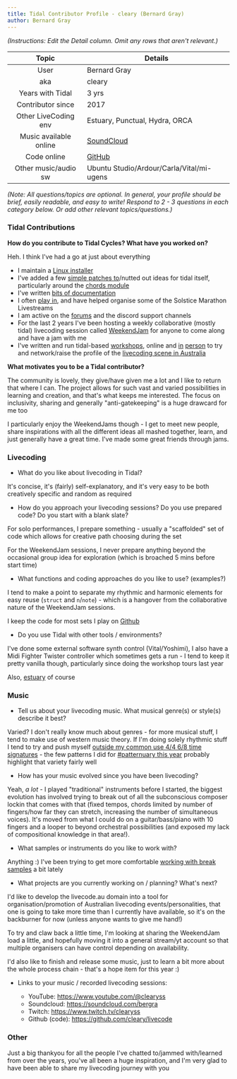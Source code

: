 ```yaml
---
title: Tidal Contributor Profile - cleary (Bernard Gray)
author: Bernard Gray
---
```


*(Instructions: Edit the Detail column. Omit any rows that aren't relevant.)*

| Topic     | Details    |
| :--------: | ---------- |
| User   | Bernard Gray |
| aka    | cleary |
| Years with Tidal | 3  yrs |
| Contributor since | 2017 |
| Other LiveCoding env | Estuary, Punctual, Hydra, ORCA |
| Music available online | [SoundCloud](https://soundcloud.com/bergra) |
| Code online | [GitHub](https://github.com/cleary/livecode/) |
| Other music/audio sw | Ubuntu Studio/Ardour/Carla/Vital/mi-ugens|

*(Note: All questions/topics are optional. In general, your profile should be brief, easily readable, and easy to write! Respond to 2 - 3 questions in each category below. Or add other relevant topics/questions.)*

### Tidal Contributions
**How do you contribute to Tidal Cycles? What have you worked on?**

Heh. I think I've had a go at just about everything

- I maintain a [Linux installer](https://github.com/cleary/ansible-tidalcycles)
- I've added a few [simple patches to](https://github.com/tidalcycles/Tidal/commits?author=cleary)/nutted out ideas for tidal itself, particularly around the [chords module](https://club.tidalcycles.org/t/rfc-working-on-making-chord-naming-chordlist-more-consistent/2717)
- I've written [bits of documentation](https://github.com/tidalcycles/tidal-doc/commits?author=cleary)
- I often [play in](https://youtube.com/playlist?list=PLt8O3WdGnQjdg8PPpRgsw4w9bSmX5JY7b), and have helped organise some of the Solstice Marathon Livestreams
- I am active on the [forums](https://club.tidalcycles.org/u/cleary/summary) and the discord support channels
- For the last 2 years I've been hosting a weekly collaborative (mostly tidal) livecoding session called [WeekendJam](https://youtube.com/playlist?list=PLt8O3WdGnQjfCNVBK2O0W0_nwiSgWIoFR) for anyone to come along and have a jam with me
- I've written and run tidal-based [workshops](https://decoded.livecode.au), online and [in](https://allevents.in/griffith/decoded-%E2%80%94%E2%80%94-an-artistic-livecoding-workshop/200022125384118) [person](https://infrequency.au/) to try and network/raise the profile of the [livecoding scene in Australia](http://www.ozchi.org/2022/creativity.html)


**What motivates you to be a Tidal contributor?**

The community is lovely, they give/have given me a lot and I like to return that where I can. The project allows for such vast and varied possibilities in learning and creation, and that's what keeps me interested. The focus on inclusivity, sharing and generally "anti-gatekeeping" is a huge drawcard for me too

I particularly enjoy the WeekendJams though - I get to meet new people, share inspirations with all the different ideas all mashed together, learn, and just generally have a great time. I've made some great friends through jams.

### Livecoding
- What do you like about livecoding in Tidal?

It's concise, it's (fairly) self-explanatory, and it's very easy to be both creatively specific and random as required

- How do you approach your livecoding sessions? Do you use prepared code? Do you start with a blank slate?

For solo performances, I prepare something - usually a "scaffolded" set of code which allows for creative path choosing during the set

For the WeekendJam sessions, I never prepare anything beyond the occasional group idea for exploration (which is broached 5 mins before start time)

- What functions and coding approaches do you like to use? (examples?)

I tend to make a point to separate my rhythmic and harmonic elements for easy reuse (`struct` and `n`/`note`) - which is a hangover from the collaborative nature of the WeekendJam sessions.

I keep the code for most sets I play on [Github](https://github.com/cleary/livecode/tree/main/sets)

- Do you use Tidal with other tools / environments?

I've done some external software synth control (Vital/Yoshimi), I also have a Midi Fighter Twister controller which sometimes gets a run - I tend to keep it pretty vanilla though, particularly since doing the workshop tours last year

Also, [estuary](https://estuary.mcmaster.ca) of course

### Music
- Tell us about your livecoding music. What musical genre(s) or style(s) describe it best?

Varied? I don't really know much about genres - for more musical stuff, I tend to make use of western music theory. If I'm doing solely rhythmic stuff I tend to try and push myself [outside my common use 4/4 6/8 time signatures](https://youtu.be/to1_4id_oyc) - the few patterns I did for [#patternuary this year](https://youtube.com/playlist?list=PLt8O3WdGnQjdh9SJqIQeku8u9g1acI5Y5) probably highlight that variety fairly well

- How has your music evolved since you have been livecoding?

Yeah, _a lot_ - I played "traditional" instruments before I started, the biggest evolution has involved trying to break out of all the subconscious composer lockin that comes with that (fixed tempos, chords limited by number of fingers/how far they can stretch, increasing the number of simultaneous voices). It's moved from what I could do on a guitar/bass/piano with 10 fingers and a looper to beyond orchestral possibilities (and exposed my lack of compositional knowledge in that area!).

- What samples or instruments do you like to work with?

Anything :) I've been trying to get more comfortable [working with break samples](https://youtu.be/JsZPN3yqu2s) a bit lately

- What projects are you currently working on / planning? What's next?

I'd like to develop the livecode.au domain into a tool for organisation/promotion of Australian livecoding events/personalities, that one is going to take more time than I currently have available, so it's on the backburner for now (unless anyone wants to give me hand!)

To try and claw back a little time, I'm looking at sharing the WeekendJam load a little, and hopefully moving it into a general stream/yt account so that multiple organisers can have control depending on availability.

I'd also like to finish and release some music, just to learn a bit more about the whole process chain - that's a hope item for this year :)

- Links to your music / recorded livecoding sessions:

    - YouTube: https://www.youtube.com/@clearyss
    - Soundcloud: https://soundcloud.com/bergra
    - Twitch: https://www.twitch.tv/clearyss
    - Github (code): https://github.com/cleary/livecode

### Other

Just a big thankyou for all the people I've chatted to/jammed with/learned from over the years, you've all been a huge inspiration, and I'm very glad to have been able to share my livecoding journey with you

